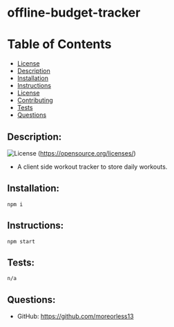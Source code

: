 # offline-budget-tracker

# Table of Contents

- [License](#License)
- [Description](#Description)
- [Installation](#Installation)
- [Instructions](#Instructions)
- [License](#License)
- [Contributing](#Contributing)
- [Tests](#Tests)
- [Questions](#Questions)

    
## Description:

![License](https://img.shields.io/badge/License--blue.svg) (https://opensource.org/licenses/)


* A client side workout tracker to store daily workouts.
    
## Installation:
```
npm i
```
## Instructions:
```
npm start
```
     
## Tests:
```
n/a
```
## Questions:

* GitHub: https://github.com/moreorless13
